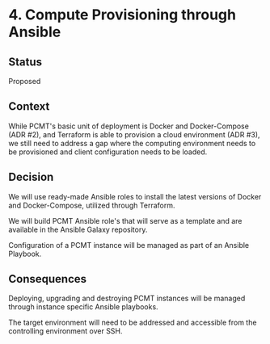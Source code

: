# 4. Compute Provisioning through Ansible

## Status

Proposed

## Context

While PCMT's basic unit of deployment is Docker and Docker-Compose (ADR #2),
and Terraform is able to provision a cloud environment (ADR #3), we still
need to address a gap where the computing environment needs to be provisioned
and client configuration needs to be loaded.

## Decision

We will use ready-made Ansible roles to install the latest versions of
Docker and Docker-Compose, utilized through Terraform.

We will build PCMT Ansible role's that will serve as a template and are 
available in the Ansible Galaxy repository.

Configuration of a PCMT instance will be managed as part of an Ansible Playbook.

## Consequences

Deploying, upgrading and destroying PCMT instances will be managed through
instance specific Ansible playbooks.

The target environment will need to be addressed and accessible from the
controlling environment over SSH.